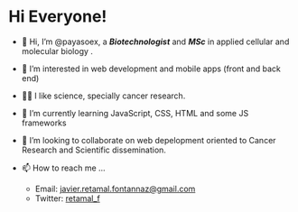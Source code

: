 # Hi Everyone!

- 👋 Hi, I’m @payasoex, a ***Biotechnologist*** and ***MSc*** in applied cellular and molecular biology .
- 👀 I’m interested in web development and mobile apps (front and back end)
- 👨‍🔬 I like science, specially cancer research.
- 🌱 I’m currently learning JavaScript, CSS, HTML and some JS frameworks
- 💞️ I’m looking to collaborate on web depelopment oriented to Cancer Research and Scientific dissemination.
- 📫 How to reach me ... 

    * Email:    javier.retamal.fontannaz@gmail.com
    * Twitter:  [retamal_f](https://twitter.com/retamal_f)

<!---
payasoex/payasoex is a ✨ special ✨ repository because its `README.md` (this file) appears on your GitHub profile.
You can click the Preview link to take a look at your changes.
--->
